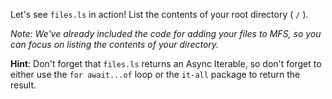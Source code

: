 Let's see `files.ls` in action! List the contents of your root directory ( `/` ).

_Note: We've already included the code for adding your files to MFS, so you can
focus on listing the contents of your directory._

**Hint**: Don't forget that `files.ls` returns an Async Iterable, so don't forget to either use the `for await...of` loop or the `it-all` package to return the result.
